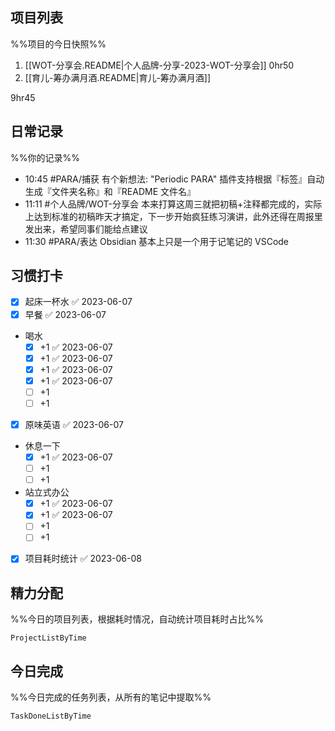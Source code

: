 ## 项目列表
%%项目的今日快照%%
1. [[WOT-分享会.README|个人品牌-分享-2023-WOT-分享会]] 0hr50
2. [[育儿-筹办满月酒.README|育儿-筹办满月酒]]

9hr45

## 日常记录
%%你的记录%%
- 10:45 #PARA/捕获 有个新想法: "Periodic PARA" 插件支持根据『标签』自动生成『文件夹名称』和『README 文件名』
- 11:11 #个人品牌/WOT-分享会 本来打算这周三就把初稿+注释都完成的，实际上达到标准的初稿昨天才搞定，下一步开始疯狂练习演讲，此外还得在周报里发出来，希望同事们能给点建议
- 11:30 #PARA/表达 Obsidian 基本上只是一个用于记笔记的 VSCode

## 习惯打卡
- [x] 起床一杯水 ✅ 2023-06-07
- [x] 早餐 ✅ 2023-06-07
- 喝水
	- [x] +1 ✅ 2023-06-07
	- [x] +1 ✅ 2023-06-07
	- [x] +1 ✅ 2023-06-07
	- [x] +1 ✅ 2023-06-07
	- [ ] +1
	- [ ] +1
- [x] 原味英语 ✅ 2023-06-07
- 休息一下
	- [x] +1 ✅ 2023-06-07
	- [ ] +1
	- [ ] +1
- 站立式办公
	- [x] +1 ✅ 2023-06-07
	- [x] +1 ✅ 2023-06-07
	- [ ] +1
	- [ ] +1
- [x] 项目耗时统计 ✅ 2023-06-08
		
## 精力分配
%%今日的项目列表，根据耗时情况，自动统计项目耗时占比%%
```PeriodicPARA
ProjectListByTime
```

## 今日完成
%%今日完成的任务列表，从所有的笔记中提取%%
```PeriodicPARA
TaskDoneListByTime
```
